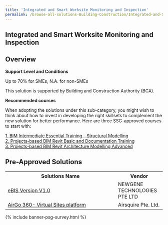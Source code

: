 ```yaml
---
title: 'Integrated and Smart Worksite Monitoring and Inspection'
permalink: /browse-all-solutions-Building-Construction/Integrated-and-Smart-Worksite-Monitoring-and-Inspection
---
```


## Integrated and Smart Worksite Monitoring and Inspection
## Overview

**Support Level and Conditions**

Up to 70% for SMEs, N.A. for non-SMEs

This solution is supported by Building and Construction Authority (BCA).

**Recommended courses**

When adopting the solutions under this sub-category, you might wish to think about how to invest in developing the right skillsets to complement the new solution for better performance. Here are three SSG-approved courses to start with:

<a href='https://sfec.enterprisejobskills.gov.sg/Course_Internet/CourseDetail.aspx?CoursesReferenceNumber=TGS-2021007501'  target='_blank' rel='noopener'>1. BIM Intermediate Essential Training - Structural Modelling</a><br>
<a href='https://sfec.enterprisejobskills.gov.sg/Course_Internet/CourseDetail.aspx?CoursesReferenceNumber=TGS-2022014590'  target='_blank' rel='noopener'>2. Projects-based BIM Revit Basic and Documentation Training</a><br>
<a href='https://sfec.enterprisejobskills.gov.sg/Course_Internet/CourseDetail.aspx?CoursesReferenceNumber=TGS-2022014378'  target='_blank' rel='noopener'>3. Projects-based BIM Revit Architecture Modelling Advanced</a><br>

## Pre-Approved Solutions

<table>
<tr>
<th style='width: auto;'><b>Solutions Name</b></th>
<th style='width: 30%;'><b>Vendor</b></th>
</tr>
<tr>
<td><a href='/productivity-solutions-grant/solutionrepo/solution2296' target='_blank'>eBIS Version V1.0</a><br></td>
<td>NEWGENE TECHNOLOGIES PTE LTD</td>
</tr>
<tr>
<td><a href='/productivity-solutions-grant/solutionrepo/solution2622' target='_blank'>AirGo 360- Virtual Sites platform</a><br></td>
<td>Airsquire Pte. Ltd.</td>
</tr>
</table>

{% include banner-psg-survey.html %}
